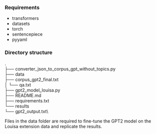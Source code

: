 ### Requirements
- transformers
- datasets
- torch
- sentencepiece
- pyyaml
### Directory structure
. \
├── converter_json_to_corpus_gpt_without_topics.py \
├── data \
        ├── corpus_gpt2_final.txt\
│       └── qa.txt\
├── gpt2_model_louisa.py\
├── README.md\
├── requirements.txt\
└── results\
    └── gpt2_output.txt\

Files in the data folder are required to fine-tune the GPT2 model on the Louisa extension data and replicate the results.